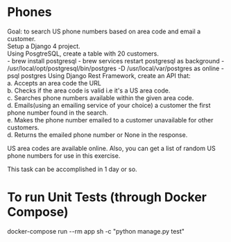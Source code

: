 # Phones 


Goal: to search US phone numbers based on area code and email a customer. \
Setup  a Django 4 project. \
Using PosgtreSQL, create a table with 20 customers. \
    - brew install postgresql
    - brew services restart postgresql as background
    - /usr/local/opt/postgresql/bin/postgres -D /usr/local/var/postgres as online
    - psql postgres 
Using Django Rest Framework, create an API that: \
a. Accepts an area code the URL \
b. Checks if the area code is valid i.e it's a US area code. \
c. Searches phone numbers available within the given area code. \
d. Emails(using an emailing service of your choice) a customer the first phone number found in the search. \
e. Makes the phone number emailed to a customer unavailable for other customers. \
d. Returns the emailed phone number or None in the response.

US area codes are available online. Also, you can get a list of random US phone numbers for use in this exercise.

This task can be accomplished in 1 day or so.


# To run Unit Tests (through Docker Compose)
docker-compose run --rm app sh -c "python manage.py test"
